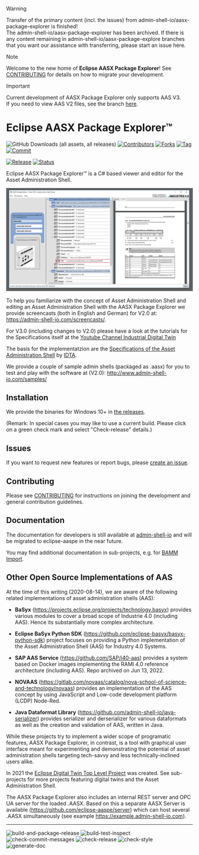 > [!WARNING]
> Transfer of the primary content (incl. the issues) from admin-shell-io/aasx-package-explorer is finished!  
> The admin-shell-io/aasx-package-explorer has been archived.
> If there is any content remaining in admin-shell-io/aasx-package-explore branches that you want our assistance with transferring,
> please start an issue here.

> [!NOTE]
> Welcome to the new home of **Eclipse AASX Package Explorer**!
> See [CONTRIBUTING](CONTRIBUTING.md) for details on how to migrate your development.

> [!IMPORTANT]
> Current development of AASX Package Explorer only supports AAS V3.  
> If you need to view AAS V2 files, see the branch [here](https://github.com/eclipse-aaspe/aaspe/tree/V2).

# Eclipse AASX Package Explorer™

![GitHub Downloads (all assets, all releases)](https://img.shields.io/github/downloads/eclipse-aaspe/package-explorer/total)
[![Contributors](https://img.shields.io/github/contributors/eclipse-aaspe/package-explorer)](https://github.com/badges/eclipse-aaspe/package-explorer/contributors)
[![Forks](https://img.shields.io/github/forks/eclipse-aaspe/package-explorer?style=flat)]()
[![Tag](https://img.shields.io/github/v/tag/eclipse-aaspe/package-explorer)]()
[![Commit](https://img.shields.io/github/last-commit/eclipse-aaspe/package-explorer)]()

[![Release](https://img.shields.io/github/v/release/eclipse-aaspe/package-explorer?include_prereleases)]()
[![Status](https://img.shields.io/github/checks-status/eclipse-aaspe/package-explorer/v2024-05-08.alpha)]()

Eclipse AASX Package Explorer™ is a C# based viewer and editor for the 
Asset Administration Shell.

![screenshot](screenshot.png)

To help you familiarize with the concept of Asset Administration Shell and editing an Asset Administration Shell with the AASX Package Explorer
we provide screencasts (both in English and German) for V2.0 at: 
https://admin-shell-io.com/screencasts/.

For V3.0 (including changes to V2.0) please have a look at the tutorials for the Specifications itself at the [Youtube Channel Industrial Digital Twin](https://www.youtube.com/playlist?list=PLCO0zeX96Ia1hsToD9lRPDMI4P-kbt_CT) 

The basis for the implementatzion are the [Specifications of the Asset Administration Shell](https://industrialdigitaltwin.org/en/content-hub/aasspecifications
) by [IDTA](https://industrialdigitaltwin.org).

We provide a couple of sample admin shells (packaged as .aasx) for you to 
test and play with the software at (V2.0):
http://www.admin-shell-io.com/samples/

## Installation

We provide the binaries for Windows 10+ in [the releases](https://github.com/eclipse-aaspe/package-explorer/releases). 

(Remark: In special cases you may like to use a current build.
Please click on a green check mark and select "Check-release" details.)

## Issues

If you want to request new features or report bugs, please 
[create an issue](https://github.com/eclipse-aaspe/package-explorer/issues). 

## Contributing

Please see [CONTRIBUTING](CONTRIBUTING.md) for instructions on joining the development and general contribution guidelines.

## Documentation

The documentation for developers is still available at [admin-shell-io](
https://admin-shell-io.github.io/aasx-package-explorer/devdoc/
) and will be migrated to eclipse-aaspe in the near future. 

You may find additional documentation in sub-projects, e.g. for [BAMM Import](src/AasxBammRdfImExport/README.md).

## Other Open Source Implementations of AAS

At the time of this writing (2020-08-14), we are aware of the following related
implementations of asset administration shells (AAS):

* **BaSyx** (https://projects.eclipse.org/projects/technology.basyx) provides
  various modules to cover a broad scope of Industrie 4.0 (including AAS).
  Hence its substantially more complex architecture. 
  
* **Eclipse BaSyx Python SDK** (https://github.com/eclipse-basyx/basyx-python-sdk) project focuses on providing a Python implementation of the Asset Administration Shell (AAS) for Industry 4.0 Systems. 
  
* **SAP AAS Service** (https://github.com/SAP/i40-aas) provides a system based
  on Docker images implementing the RAMI 4.0 reference architecture (including
  AAS). Repo archived on Jun 13, 2022.

*	**NOVAAS** (https://gitlab.com/novaas/catalog/nova-school-of-science-and-technology/novaas) provides an implementation
  of the AAS concept by using JavaScript and Low-code development platform (LCDP)
  Node-Red.

* **Java Dataformat Library** (https://github.com/admin-shell-io/java-serializer)
  provides serializer and derserializer for various dataformats as well as the
  creation and validation of AAS, written in Java.

While these projects try to implement a wider scope of programatic features,
AASX Package Explorer, in contrast, is a tool with graphical user interface 
meant for experimenting and demonstrating the potential of asset administration
shells targeting tech-savvy and less technically-inclined users alike.

In 2021 the [Eclipse Digital Twin Top Level Project](https://projects.eclipse.org/projects/dt) 
was created. See sub-projects for more projects featuring digital twins and the Asset Administration Shell.

The AASX Package Explorer also includes an internal REST server and OPC UA
server for the loaded .AASX. Based on this a separate AASX Server is
available (https://github.com/eclipse-aaspe/server) which can host
several .AASX simultaneously (see example https://example.admin-shell-io.com).

---

![build-and-package-release](https://github.com/eclipse-aaspe/package-explorer/actions/workflows/build-and-package-release.yml/badge.svg)
![build-test-inspect](https://github.com/eclipse-aaspe/package-explorer/actions/workflows/build-test-inspect.yml/badge.svg)
![check-commit-messages](https://github.com/eclipse-aaspe/package-explorer/actions/workflows/check-commit-messages.yml/badge.svg)
![check-release](https://github.com/eclipse-aaspe/package-explorer/actions/workflows/check-release.yml/badge.svg)
![check-style](https://github.com/eclipse-aaspe/package-explorer/actions/workflows/check-style.yml/badge.svg)
![generate-doc](https://github.com/eclipse-aaspe/package-explorer/actions/workflows/generate-doc.yml/badge.svg)
